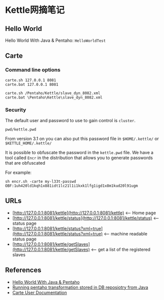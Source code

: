 # Kettle网摘笔记

## Hello World
Hello World With Java & Pentaho: `HelloWorldTest`

## Carte
### Command line options
```
carte.sh 127.0.0.1 8081
carte.bat 127.0.0.1 8081
 
carte.sh /Pentaho/Kettle/slave_dyn_8082.xml
carte.bat \Pentaho\Kettle\slave_dyn_8082.xml
```

### Security
The default user and password to use to gain control is `cluster`.
```
pwd/kettle.pwd
```

From version 3.1 on you can also put this password file in `$HOME/.kettle/` or `$KETTLE_HOME/.kettle/`

It is possible to obfuscate the password in the `kettle.pwd` file. We have a tool called `Encr` in the distribution that allows you to generate passwords that are obfuscated

For example:
```
sh encr.sh -carte my-l33t-passwd
OBF:1uh420ld1kqh1x881idt1lc21l1i1kxk1lfg1igd1x8m1kud20l91ugm
```

## URLs
- [http://127.0.0.1:8081/kettle](http://127.0.0.1:8081/kettle) <-- Home page
- [http://127.0.0.1:8081/kettle/status](http://127.0.0.1:8081/kettle/status) <-- status page
- [http://127.0.0.1:8081/kettle/status?xml=true](http://127.0.0.1:8081/kettle/status?xml=true) <-- machine readable status page
- [http://127.0.0.1:8081/kettle/getSlaves](http://127.0.0.1:8081/kettle/getSlaves) <-- get a list of the registered slaves

## References
- [Hello World With Java & Pentaho](http://ameethpaatil.blogspot.com/2011/08/hello-world-with-pentaho.html)
- [Running pentaho transformation stored in DB reposiotry from Java](http://ameethpaatil.blogspot.com/2010/11/pentaho-data-integration-java-maven.html)
- [Carte User Documentation](https://wiki.pentaho.com/display/EAI/Carte+User+Documentation)